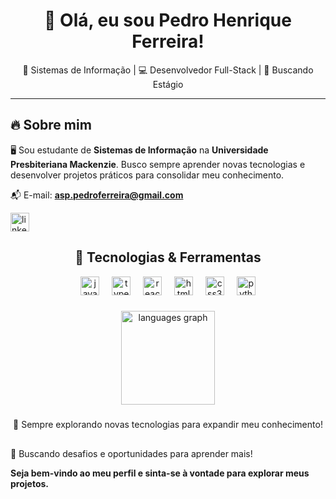 <h1 align="center">👋 Olá, eu sou Pedro Henrique Ferreira!</h1>

<p align="center">
  🚀 Sistemas de Informação | 💻 Desenvolvedor Full-Stack | 🎯 Buscando Estágio
</p>

---

## 🔥 Sobre mim  
🖥️ Sou estudante de **Sistemas de Informação** na **Universidade Presbiteriana Mackenzie**. Busco sempre aprender novas tecnologias e desenvolver projetos práticos para consolidar meu conhecimento.  

📬 E-mail: **asp.pedroferreira@gmail.com**

<div align="left">
  <a href="https://www.linkedin.com/in/pedrohenriferreira/" target="_blank">
    <img src="https://img.shields.io/static/v1?message=LinkedIn&logo=linkedin&label=&color=0077B5&logoColor=white&labelColor=&style=for-the-badge" height="30" alt="linkedin logo"  />
  </a>
</div>

<h2 align="center">🚀 Tecnologias & Ferramentas  </h2>
<div align="center">
  <img src="https://cdn.jsdelivr.net/gh/devicons/devicon/icons/javascript/javascript-plain.svg" height="30" alt="javascript logo"  />
  <img width="12" />
  <img src="https://cdn.jsdelivr.net/gh/devicons/devicon/icons/typescript/typescript-plain.svg" height="30" alt="typescript logo"  />
  <img width="12" />
  <img src="https://cdn.jsdelivr.net/gh/devicons/devicon/icons/react/react-original.svg" height="30" alt="react logo"  />
  <img width="12" />
  <img src="https://cdn.jsdelivr.net/gh/devicons/devicon/icons/html5/html5-plain.svg" height="30" alt="html5 logo"  />
  <img width="12" />
  <img src="https://cdn.jsdelivr.net/gh/devicons/devicon/icons/css3/css3-plain.svg" height="30" alt="css3 logo"  />
  <img width="12" />
  <img src="https://cdn.jsdelivr.net/gh/devicons/devicon/icons/python/python-original.svg" height="30" alt="python logo"  />
</div>

###

<div align="center">
  <img src="https://github-readme-stats.vercel.app/api/top-langs?username=pedrohenriferreira&locale=en&hide_title=true&layout=compact&card_width=320&langs_count=5&theme=tokyonight&hide_border=false" height="150" alt="languages graph"  />
</div>

###

<p align="center">📌 Sempre explorando novas tecnologias para expandir meu conhecimento!   </p>

##

###


 🚀 Buscando desafios e oportunidades para aprender mais! 

 
**Seja bem-vindo ao meu perfil e sinta-se à vontade para explorar meus projetos.** 
